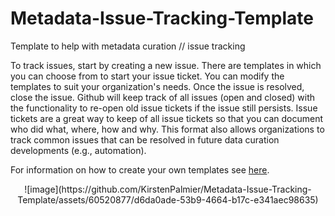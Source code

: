 # Metadata-Issue-Tracking-Template
Template to help with metadata curation // issue tracking

To track issues, start by creating a new issue. There are templates in which you can choose from to start your issue ticket. You can modify the templates to suit your organization's needs. 
Once the issue is resolved, close the issue. Github will keep track of all issues (open and closed) with the functionality to re-open old issue tickets if the issue still persists. Issue tickets are a great way to keep of all issue tickets so that you can document who did what, where, how and why. This format also allows organizations to track common issues that can be resolved in future data curation developments (e.g., automation).

For information on how to create your own templates see [here](https://docs.github.com/en/communities/using-templates-to-encourage-useful-issues-and-pull-requests/configuring-issue-templates-for-your-repository).

<center>![image](https://github.com/KirstenPalmier/Metadata-Issue-Tracking-Template/assets/60520877/d6da0ade-53b9-4664-b17c-e341aec98635) </center>

